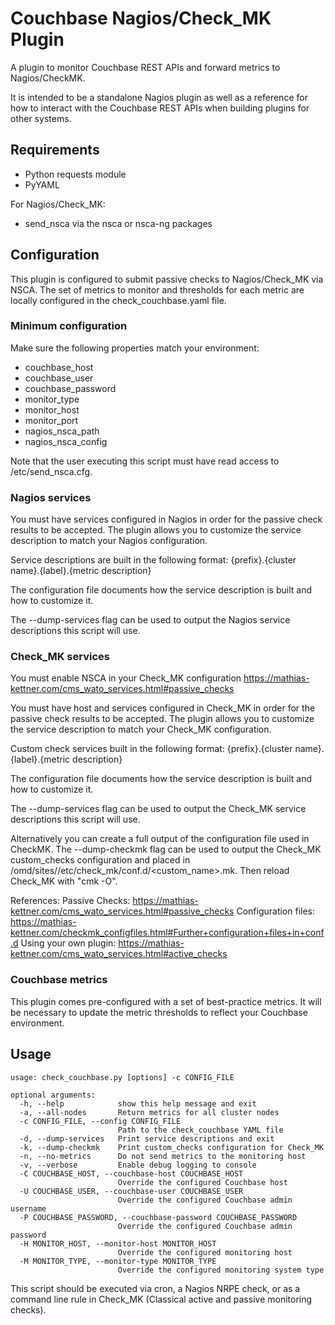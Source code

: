 # Couchbase Nagios/Check_MK Plugin
A plugin to monitor Couchbase REST APIs and forward metrics to Nagios/CheckMK.

It is intended to be a standalone Nagios plugin as well as a reference for how to interact with the Couchbase REST APIs when building plugins for other systems.

## Requirements
* Python requests module
* PyYAML

For Nagios/Check_MK:
* send_nsca via the nsca or nsca-ng packages

## Configuration
This plugin is configured to submit passive checks to Nagios/Check_MK via NSCA.  The set of metrics to monitor and thresholds for each metric are locally configured in the check_couchbase.yaml file.

### Minimum configuration
Make sure the following properties match your environment:
* couchbase_host
* couchbase_user
* couchbase_password
* monitor_type
* monitor_host
* monitor_port
* nagios_nsca_path
* nagios_nsca_config

Note that the user executing this script must have read access to /etc/send_nsca.cfg.

### Nagios services
You must have services configured in Nagios in order for the passive check results to be accepted.  The plugin allows you to customize the service description to match your Nagios configuration.  

Service descriptions are built in the following format:
{prefix}.{cluster name}.{label}.{metric description}

The configuration file documents how the service description is built and how to customize it.

The --dump-services flag can be used to output the Nagios service descriptions this script will use.

### Check_MK services
You must enable NSCA in your Check_MK configuration https://mathias-kettner.com/cms_wato_services.html#passive_checks

You must have host and services configured in Check_MK in order for the passive check results to be accepted. The plugin allows you to customize the service description to match your Check_MK configuration.

Custom check services built in the following format:
{prefix}.{cluster name}.{label}.{metric description}

The configuration file documents how the service description is built and how to customize it.

The --dump-services flag can be used to output the Check_MK service descriptions this script will use.

Alternatively you can create a full output of the configuration file used in CheckMK.
The --dump-checkmk flag can be used to output the Check_MK custom_checks configuration and placed in /omd/sites/<site>/etc/check_mk/conf.d/<custom_name>.mk. Then reload Check_MK with "cmk -O".

References:
Passive Checks: https://mathias-kettner.com/cms_wato_services.html#passive_checks
Configuration files: https://mathias-kettner.com/checkmk_configfiles.html#Further+configuration+files+in+conf.d
Using your own plugin: https://mathias-kettner.com/cms_wato_services.html#active_checks


### Couchbase metrics
This plugin comes pre-configured with a set of best-practice metrics.  It will be necessary to update the metric thresholds to reflect your Couchbase environment.

## Usage
``` 
usage: check_couchbase.py [options] -c CONFIG_FILE

optional arguments:
  -h, --help            show this help message and exit
  -a, --all-nodes       Return metrics for all cluster nodes
  -c CONFIG_FILE, --config CONFIG_FILE
                        Path to the check_couchbase YAML file
  -d, --dump-services   Print service descriptions and exit
  -k, --dump-checkmk    Print custom_checks configuration for Check_MK
  -n, --no-metrics      Do not send metrics to the monitoring host
  -v, --verbose         Enable debug logging to console
  -C COUCHBASE_HOST, --couchbase-host COUCHBASE_HOST
                        Override the configured Couchbase host
  -U COUCHBASE_USER, --couchbase-user COUCHBASE_USER
                        Override the configured Couchbase admin username
  -P COUCHBASE_PASSWORD, --couchbase-password COUCHBASE_PASSWORD
                        Override the configured Couchbase admin password
  -H MONITOR_HOST, --monitor-host MONITOR_HOST
                        Override the configured monitoring host
  -M MONITOR_TYPE, --monitor-type MONITOR_TYPE
                        Override the configured monitoring system type
```

This script should be executed via cron, a Nagios NRPE check, or as a command line rule in Check_MK (Classical active and passive monitoring checks).

